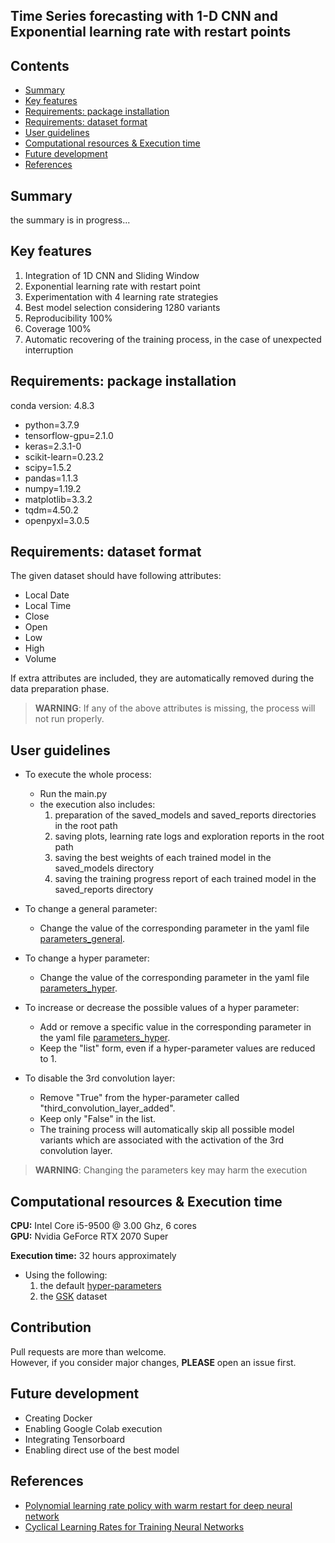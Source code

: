 ## Time Series forecasting with 1-D CNN and Exponential learning rate with restart points

## Contents
 - [Summary](#summary)
 - [Key features](#key-features)
 - [Requirements: package installation](#Requirements:-package-installation)
 - [Requirements: dataset format](#Requirements:-dataset-format)
 - [User guidelines](#user-guidelines)
 - [Computational resources & Execution time](#Computational-resources-&-Execution-time)
 - [Future development](#future-development)
 - [References](#references)
 
## Summary
the summary is in progress...
 

## Key features

1. Integration of 1D CNN and Sliding Window
2. Exponential learning rate with restart point
3. Experimentation with 4 learning rate strategies
4. Best model selection considering 1280 variants
5. Reproducibility 100%
6. Coverage 100%
7. Automatic recovering of the training process, in the case of unexpected interruption

## Requirements: package installation
conda version: 4.8.3

 - python=3.7.9
 - tensorflow-gpu=2.1.0
 - keras=2.3.1-0
 - scikit-learn=0.23.2
 - scipy=1.5.2
 - pandas=1.1.3
 - numpy=1.19.2
 - matplotlib=3.3.2
 - tqdm=4.50.2
 - openpyxl=3.0.5

## Requirements: dataset format
The given dataset should have following attributes:
 - Local Date
 - Local Time
 - Close
 - Open
 - Low
 - High
 - Volume

If extra attributes are included, they are automatically removed during the data preparation phase.
> **WARNING**: If any of the above attributes is missing, the process will not run properly.
 
## User guidelines
 - To execute the whole process:
    - Run the main.py
    - the execution also includes:
        1. preparation of the saved_models and saved_reports directories in the root path
        2. saving plots, learning rate logs and exploration reports in the root path
        3. saving the best weights of each trained model in the saved_models directory
        4. saving the training progress report of each trained model in the saved_reports directory
 
 - To change a general parameter:
    - Change the value of the corresponding parameter
     in the yaml file [parameters_general](parameters_general.yaml).
 
 - To change a hyper parameter:
    - Change the value of the corresponding parameter
     in the yaml file [parameters_hyper](parameters_hyper.yaml).
 
 - To increase or decrease the possible values of a hyper parameter:
    - Add or remove a specific value in the corresponding parameter
    in the yaml file [parameters_hyper](parameters_hyper.yaml).
    - Keep the "list" form, even if a hyper-parameter values are reduced to 1.
 
 - To disable the 3rd convolution layer:
    - Remove "True" from the hyper-parameter called "third_convolution_layer_added".
    - Keep only "False" in the list.
    - The training process will automatically skip all possible model variants 
    which are associated with the activation of the 3rd convolution layer.
    

> **WARNING**: Changing the parameters key may harm the execution

## Computational resources & Execution time
**CPU:** Intel Core i5-9500 @ 3.00 Ghz, 6 cores  
**GPU:** Nvidia GeForce RTX 2070 Super  

**Execution time:** 32 hours approximately
 - Using the following:
    1. the default [hyper-parameters](parameters_hyper.yaml)
    2. the [GSK](data/GSK%20per%20min.csv) dataset

## Contribution
Pull requests are more than welcome.  
However, if you consider major changes, **PLEASE** open an issue first.

## Future development
- Creating Docker
- Enabling Google Colab execution
- Integrating Tensorboard
- Enabling direct use of the best model

## References
 - [Polynomial learning rate policy with warm restart for deep neural network](https://ieeexplore.ieee.org/abstract/document/8929465)
 - [Cyclical Learning Rates for Training Neural Networks](https://ieeexplore.ieee.org/abstract/document/7926641)